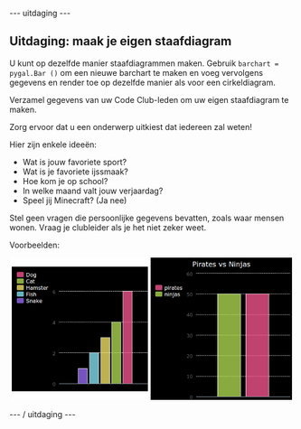 \--- uitdaging \---

## Uitdaging: maak je eigen staafdiagram

U kunt op dezelfde manier staafdiagrammen maken. Gebruik `barchart = pygal.Bar ()` om een ​​nieuwe barchart te maken en voeg vervolgens gegevens en render toe op dezelfde manier als voor een cirkeldiagram.

Verzamel gegevens van uw Code Club-leden om uw eigen staafdiagram te maken.

Zorg ervoor dat u een onderwerp uitkiest dat iedereen zal weten!

Hier zijn enkele ideeën:

+ Wat is jouw favoriete sport?
+ Wat is je favoriete ijssmaak?
+ Hoe kom je op school?
+ In welke maand valt jouw verjaardag?
+ Speel jij Minecraft? (Ja nee)

Stel geen vragen die persoonlijke gegevens bevatten, zoals waar mensen wonen. Vraag je clubleider als je het niet zeker weet.

Voorbeelden:

![screenshot](images/pets-bar-examples.png)

\--- / uitdaging \---